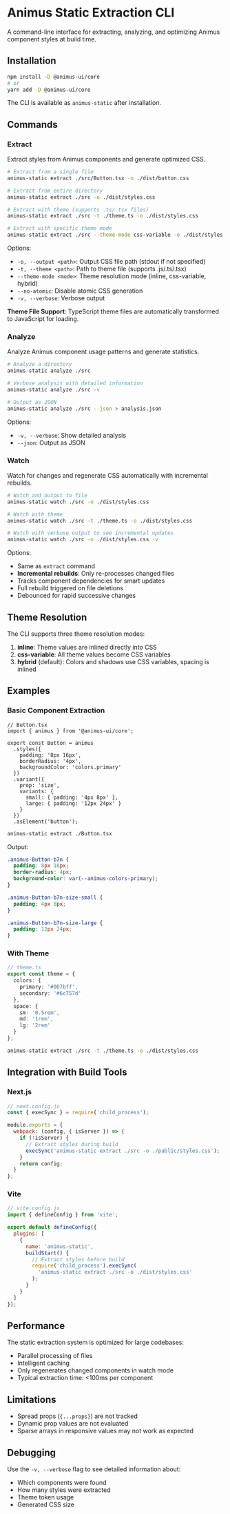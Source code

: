 # Animus Static Extraction CLI

A command-line interface for extracting, analyzing, and optimizing Animus component styles at build time.

## Installation

```bash
npm install -D @animus-ui/core
# or
yarn add -D @animus-ui/core
```

The CLI is available as `animus-static` after installation.

## Commands

### Extract

Extract styles from Animus components and generate optimized CSS.

```bash
# Extract from a single file
animus-static extract ./src/Button.tsx -o ./dist/button.css

# Extract from entire directory
animus-static extract ./src -o ./dist/styles.css

# Extract with theme (supports .ts/.tsx files)
animus-static extract ./src -t ./theme.ts -o ./dist/styles.css

# Extract with specific theme mode
animus-static extract ./src --theme-mode css-variable -o ./dist/styles.css
```

Options:
- `-o, --output <path>`: Output CSS file path (stdout if not specified)
- `-t, --theme <path>`: Path to theme file (supports .js/.ts/.tsx)
- `--theme-mode <mode>`: Theme resolution mode (inline, css-variable, hybrid)
- `--no-atomic`: Disable atomic CSS generation
- `-v, --verbose`: Verbose output

**Theme File Support**: TypeScript theme files are automatically transformed to JavaScript for loading.

### Analyze

Analyze Animus component usage patterns and generate statistics.

```bash
# Analyze a directory
animus-static analyze ./src

# Verbose analysis with detailed information
animus-static analyze ./src -v

# Output as JSON
animus-static analyze ./src --json > analysis.json
```

Options:
- `-v, --verbose`: Show detailed analysis
- `--json`: Output as JSON

### Watch

Watch for changes and regenerate CSS automatically with incremental rebuilds.

```bash
# Watch and output to file
animus-static watch ./src -o ./dist/styles.css

# Watch with theme
animus-static watch ./src -t ./theme.ts -o ./dist/styles.css

# Watch with verbose output to see incremental updates
animus-static watch ./src -o ./dist/styles.css -v
```

Options:
- Same as `extract` command
- **Incremental rebuilds**: Only re-processes changed files
- Tracks component dependencies for smart updates
- Full rebuild triggered on file deletions
- Debounced for rapid successive changes

## Theme Resolution

The CLI supports three theme resolution modes:

1. **inline**: Theme values are inlined directly into CSS
2. **css-variable**: All theme values become CSS variables
3. **hybrid** (default): Colors and shadows use CSS variables, spacing is inlined

## Examples

### Basic Component Extraction

```tsx
// Button.tsx
import { animus } from '@animus-ui/core';

export const Button = animus
  .styles({
    padding: '8px 16px',
    borderRadius: '4px',
    backgroundColor: 'colors.primary'
  })
  .variant({
    prop: 'size',
    variants: {
      small: { padding: '4px 8px' },
      large: { padding: '12px 24px' }
    }
  })
  .asElement('button');
```

```bash
animus-static extract ./Button.tsx
```

Output:
```css
.animus-Button-b7n {
  padding: 8px 16px;
  border-radius: 4px;
  background-color: var(--animus-colors-primary);
}

.animus-Button-b7n-size-small {
  padding: 4px 8px;
}

.animus-Button-b7n-size-large {
  padding: 12px 24px;
}
```

### With Theme

```ts
// theme.ts
export const theme = {
  colors: {
    primary: '#007bff',
    secondary: '#6c757d'
  },
  space: {
    sm: '0.5rem',
    md: '1rem',
    lg: '2rem'
  }
};
```

```bash
animus-static extract ./src -t ./theme.ts -o ./dist/styles.css
```

## Integration with Build Tools

### Next.js

```js
// next.config.js
const { execSync } = require('child_process');

module.exports = {
  webpack: (config, { isServer }) => {
    if (!isServer) {
      // Extract styles during build
      execSync('animus-static extract ./src -o ./public/styles.css');
    }
    return config;
  }
};
```

### Vite

```js
// vite.config.js
import { defineConfig } from 'vite';

export default defineConfig({
  plugins: [
    {
      name: 'animus-static',
      buildStart() {
        // Extract styles before build
        require('child_process').execSync(
          'animus-static extract ./src -o ./dist/styles.css'
        );
      }
    }
  ]
});
```

## Performance

The static extraction system is optimized for large codebases:

- Parallel processing of files
- Intelligent caching
- Only regenerates changed components in watch mode
- Typical extraction time: <100ms per component

## Limitations

- Spread props (`{...props}`) are not tracked
- Dynamic prop values are not evaluated
- Sparse arrays in responsive values may not work as expected

## Debugging

Use the `-v, --verbose` flag to see detailed information about:
- Which components were found
- How many styles were extracted
- Theme token usage
- Generated CSS size